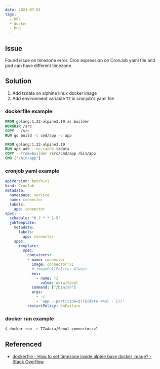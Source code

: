 ```yaml
---
date: 2024-07-01
tags:
  - k8s
  - docker
  - bug
---
```

## Issue
Found issue on timezone error. Cron expression on CronJob yaml file and pod can have different timezone.

## Solution
1. Add tzdata on alphine linux docker image 
2. Add environment variable `TZ` in cronjob's yaml file 

### dockerfile example
```dockerfile 
FROM golang:1.22-alpine3.19 as builder
WORKDIR /src
COPY . /src
RUN go build -C cmd/app -o app

FROM golang:1.22-alpine3.19
RUN apk add --no-cache tzdata
COPY --from=builder /src/cmd/app /bin/app
CMD ["/bin/app"]
```

### cronjob yaml example
```yaml
apiVersion: batch/v1
kind: CronJob
metadata:
  namespace: service
  name: connector
  labels:
    app: connector
spec:
  schedule: "0 7 * * 1-5"
  jobTemplate:
    metadata:
      labels:
        app: connector
    spec:
      template:
        spec:
          containers:
          - name: connector
            image: connector:v1
            # imagePullPolicy: Always
            env: 
              - name: TZ
                value: Asia/Seoul
            command: ["/bin/sh"]
            args:
              - -c
              - 'app --partition=$(($(date +%u) - 1))'
          restartPolicy: OnFailure
```

### docker run example
```sh
$ docker run -e TZ=Asia/Seoul connector:v1
```

## Referenced
- [dockerfile - How to set timezone inside alpine base docker image? - Stack Overflow](https://stackoverflow.com/questions/68996420/how-to-set-timezone-inside-alpine-base-docker-image)
